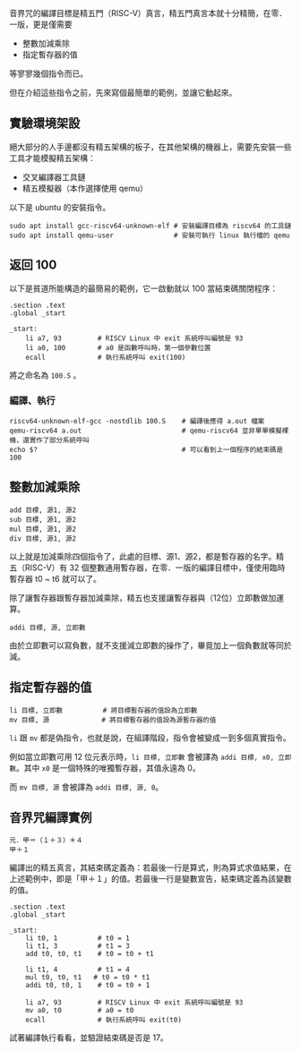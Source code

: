 音界咒的編譯目標是精五門（RISC-V）真言，精五門真言本就十分精簡，在零．一版，更是僅需要

- 整數加減乘除
- 指定暫存器的值

等寥寥幾個指令而已。

但在介紹這些指令之前，先來寫個最簡單的範例，並讓它動起來。

## 實驗環境架設

絕大部分的人手邊都沒有精五架構的板子，在其他架構的機器上，需要先安裝一些工具才能模擬精五架構：

- 交叉編譯器工具鏈
- 精五模擬器（本作選擇使用 qemu）

以下是 ubuntu 的安裝指令。
```
sudo apt install gcc-riscv64-unknown-elf # 安裝編譯目標為 riscv64 的工具鏈
sudo apt install qemu-user               # 安裝可執行 linux 執行檔的 qemu
```

## 返回 100

以下是貧道所能構造的最簡易的範例，它一啟動就以 100 當結束碼關閉程序：

```assembly
.section .text
.global _start

_start:
    li a7, 93         # RISCV Linux 中 exit 系統呼叫編號是 93
    li a0, 100        # a0 是函數呼叫時，第一個參數位置
    ecall             # 執行系統呼叫 exit(100)
```
將之命名為 `100.S` 。

### 編譯、執行
```
riscv64-unknown-elf-gcc -nostdlib 100.S    # 編譯後應得 a.out 檔案
qemu-riscv64 a.out                         # qemu-riscv64 並非單單模擬裸機，還實作了部分系統呼叫
echo $?                                    # 可以看到上一個程序的結束碼是 100
```

## 整數加減乘除

```assembly
add 目標, 源1, 源2
sub 目標, 源1, 源2
mul 目標, 源1, 源2
div 目標, 源1, 源2
```

以上就是加減乘除四個指令了，此處的目標、源1、源2，都是暫存器的名字。精五（RISC-V）有 32 個整數通用暫存器，在零．一版的編譯目標中，僅使用臨時暫存器 t0 ~ t6 就可以了。

除了讓暫存器跟暫存器加減乘除，精五也支援讓暫存器與（12位）立即數做加運算。

```assembly
addi 目標, 源, 立即數
```

由於立即數可以寫負數，就不支援減立即數的操作了，畢竟加上一個負數就等同於減。

## 指定暫存器的值

```
li 目標, 立即數          # 將目標暫存器的值設為立即數
mv 目標, 源             # 將目標暫存器的值設為源暫存器的值
```

`li` 跟 `mv` 都是偽指令，也就是說，在組譯階段，指令會被變成一到多個真實指令。

例如當立即數可用 12 位元表示時，`li 目標, 立即數` 會被譯為 `addi 目標, x0, 立即數`。其中 `x0` 是一個特殊的唯獨暫存器，其值永遠為 0。

而 `mv 目標, 源` 會被譯為 `addi 目標, 源, 0`。

## 音界咒編譯實例

```音界
元．甲＝（１＋３）＊４
甲＋１
```
編譯出的精五真言，其結束碼定義為：若最後一行是算式，則為算式求值結果，在上述範例中，即是「甲＋１」的值。若最後一行是變數宣告，結束碼定義為該變數的值。


```assembly
.section .text
.global _start

_start:
    li t0, 1          # t0 = 1
    li t1, 3          # t1 = 3
    add t0, t0, t1    # t0 = t0 + t1

    li t1, 4          # t1 = 4
    mul t0, t0, t1   # t0 = t0 * t1
    addi t0, t0, 1    # t0 = t0 + 1

    li a7, 93         # RISCV Linux 中 exit 系統呼叫編號是 93
    mv a0, t0         # a0 = t0
    ecall             # 執行系統呼叫 exit(t0)
```

試著編譯執行看看，並驗證結束碼是否是 17。
